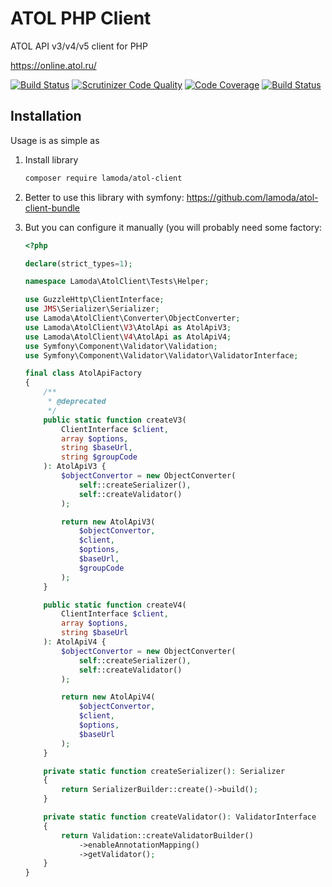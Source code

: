 # ATOL PHP Client
ATOL API v3/v4/v5 client for PHP

https://online.atol.ru/

[![Build Status](https://travis-ci.org/lamoda/atol-client.svg?branch=master)](https://travis-ci.org/lamoda/atol-client)
[![Scrutinizer Code Quality](https://scrutinizer-ci.com/g/lamoda/atol-client/badges/quality-score.png?b=master)](https://scrutinizer-ci.com/g/lamoda/atol-client/?branch=master)
[![Code Coverage](https://scrutinizer-ci.com/g/lamoda/atol-client/badges/coverage.png?b=master)](https://scrutinizer-ci.com/g/lamoda/atol-client/?branch=master)
[![Build Status](https://scrutinizer-ci.com/g/lamoda/atol-client/badges/build.png?b=master)](https://scrutinizer-ci.com/g/lamoda/atol-client/build-status/master)

## Installation

Usage is as simple as 

1. Install library
	```bash
	composer require lamoda/atol-client
	```

2. Better to use this library with symfony: https://github.com/lamoda/atol-client-bundle

3. But you can configure it manually (you will probably need some factory:
	```php
	<?php
	
	declare(strict_types=1);
	
	namespace Lamoda\AtolClient\Tests\Helper;
	
	use GuzzleHttp\ClientInterface;
	use JMS\Serializer\Serializer;
	use Lamoda\AtolClient\Converter\ObjectConverter;
	use Lamoda\AtolClient\V3\AtolApi as AtolApiV3;
	use Lamoda\AtolClient\V4\AtolApi as AtolApiV4;
	use Symfony\Component\Validator\Validation;
	use Symfony\Component\Validator\Validator\ValidatorInterface;
	
	final class AtolApiFactory
	{
    	/**
 		 * @deprecated  	
 		 */
		public static function createV3(
			ClientInterface $client,
			array $options,
			string $baseUrl,
			string $groupCode
		): AtolApiV3 {
			$objectConvertor = new ObjectConverter(
				self::createSerializer(),
				self::createValidator()
			);
	
			return new AtolApiV3(
				$objectConvertor,
				$client,
				$options,
				$baseUrl,
				$groupCode
			);
		}
	
		public static function createV4(
			ClientInterface $client,
			array $options,
			string $baseUrl
		): AtolApiV4 {
			$objectConvertor = new ObjectConverter(
				self::createSerializer(),
				self::createValidator()
			);
	
			return new AtolApiV4(
				$objectConvertor,
				$client,
				$options,
				$baseUrl
			);
		}
	
		private static function createSerializer(): Serializer
		{
			return SerializerBuilder::create()->build();
		}
	
		private static function createValidator(): ValidatorInterface
		{
			return Validation::createValidatorBuilder()
				->enableAnnotationMapping()
				->getValidator();
		}
	}
	```
